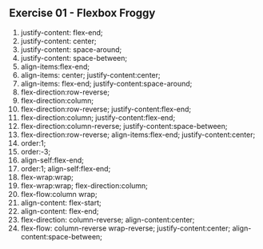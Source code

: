 ## Exercise 01 - Flexbox Froggy

1. justify-content: flex-end;
2. justify-content: center;
3. justify-content: space-around;
4. justify-content: space-between;
5. align-items:flex-end;
6. align-items: center;
   justify-content:center;
7. align-items: flex-end;
   justify-content:space-around;
8. flex-direction:row-reverse;
9. flex-direction:column;
10. flex-direction:row-reverse;
    justify-content:flex-end;
11. flex-direction:column;
    justify-content:flex-end;
12. flex-direction:column-reverse;
    justify-content:space-between;
13. flex-direction:row-reverse;
    align-items:flex-end;
    justify-content:center;
14. order:1;
15. order:-3;
16. align-self:flex-end;
17. order:1;
    align-self:flex-end;
18. flex-wrap:wrap;
19. flex-wrap:wrap;
    flex-direction:column;
20. flex-flow:column wrap;
21. align-content: flex-start;
22. align-content: flex-end;
23. flex-direction: column-reverse;
    align-content:center;
24. flex-flow: column-reverse wrap-reverse;
    justify-content:center;
    align-content:space-between;
